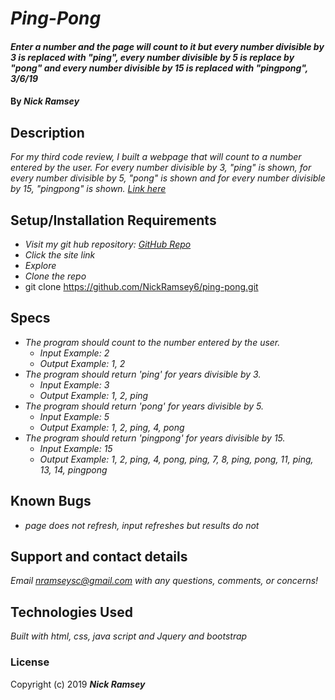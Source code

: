 # _Ping-Pong_

#### _Enter a number and the page will count to it but every number divisible by 3 is replaced with "ping", every number divisible by 5 is replace by "pong" and every number divisible by 15 is replaced with "pingpong", 3/6/19_

#### By _**Nick Ramsey**_

## Description

_For my third code review, I built a webpage that will count to a number entered by the user. For every number divisible by 3, "ping" is shown, for every number divisible by 5, "pong" is shown and for every number divisible by 15, "pingpong" is shown. <a href="https://nickramsey6.github.io/ping-pong/">Link here</a>_

## Setup/Installation Requirements

* _Visit my git hub repository: <a href="https://github.com/NickRamsey6/ping-pong">GitHub Repo</a>_
* _Click the site link_
* _Explore_
* _Clone the repo_
* git clone https://github.com/NickRamsey6/ping-pong.git

## Specs

* _The program should count to the number entered by the user._
    * _Input Example: 2_
    * _Output Example: 1, 2_
* _The program should return 'ping' for years divisible by 3._
    * _Input Example: 3_
    * _Output Example: 1, 2, ping_
* _The program should return 'pong' for years divisible by 5._
    * _Input Example: 5_
    * _Output Example: 1, 2, ping, 4, pong_
* _The program should return 'pingpong' for years divisible by 15._
    * _Input Example: 15_
    * _Output Example: 1, 2, ping, 4, pong, ping, 7, 8, ping, pong, 11, ping, 13, 14, pingpong_

## Known Bugs

* _page does not refresh, input refreshes but results do not_

## Support and contact details

_Email nramseysc@gmail.com with any questions, comments, or concerns!_

## Technologies Used

_Built with html, css, java script and Jquery and bootstrap_

### License

Copyright (c) 2019 **_Nick Ramsey_**
